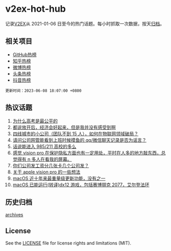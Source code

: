 # v2ex-hot-hub

 记录[V2EX](https://www.v2ex.com/)从 2021-01-06 日至今的热门话题。每小时抓取一次数据，按天[归档](archives)。
 
 ## 相关项目

- [GitHub热榜](https://github.com/snaildev/github-hot-hub)
- [知乎热榜](https://github.com/snaildev/zhihu-hot-hub)
- [微博热榜](https://github.com/snaildev/weibo-hot-hub)
- [头条热榜](https://github.com/snaildev/toutiao-hot-hub)
- [抖音热榜](https://github.com/snaildev/douyin-hot-hub)


 `更新时间：2023-06-08 18:07:00 +0800`

## 热议话题

1. [为什么高考是最公平的](https://www.v2ex.com/t/946871)
1. [都说放开后，经济会好起来，但是我并没有感受到啊](https://www.v2ex.com/t/946878)
1. [四线城市的小公司（团队不到 15 人），如何在物联网领域破局？](https://www.v2ex.com/t/946848)
1. [请问公司网管能看到上班时候摸鱼的 qq/微信聊天记录是否为谣言？](https://www.v2ex.com/t/946821)
1. [话说能进入 985/211 高校的多么](https://www.v2ex.com/t/946943)
1. [感觉 vision pro 在保护隐私方面也有一定用处，平时在人多的地方敲东西，总觉得有 n 多人在看我的屏幕。](https://www.v2ex.com/t/946812)
1. [你们公司发工资分几张卡几个公司发？](https://www.v2ex.com/t/946721)
1. [关于 apple vision pro 的一些想法](https://www.v2ex.com/t/946766)
1. [macOS 近十年来最重量级更新功能，没有之一](https://www.v2ex.com/t/946772)
1. [macOS 已能运行(转译)dx12 游戏，包括赛博朋克 2077，艾尔登法环](https://www.v2ex.com/t/946749)

## 历史归档

[archives](archives)

## License

See the [LICENSE](LICENSE) file for license rights and limitations (MIT).
